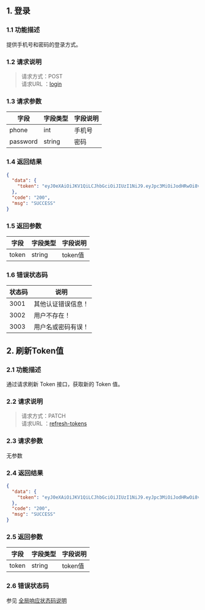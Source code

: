 ## 1. 登录
### 1.1 功能描述
提供手机号和密码的登录方式。
### 1.2 请求说明
> 请求方式：POST<br>
请求URL ：[login](#)

### 1.3 请求参数
字段       |字段类型       |字段说明
------------|-----------|-----------
phone       |int        |手机号
password       |string        |密码
### 1.4 返回结果
```json  
{
  "data": {
    "token": "eyJ0eXAiOiJKV1QiLCJhbGciOiJIUzI1NiJ9.eyJpc3MiOiJodHRwOi8vc2FsZS1hcGkuZGV2L2xvZ2luIiwiaWF0IjoxNDkxNTMyOTI4LCJleHAiOjE0OTIyNTI5MjgsIm5iZiI6MTQ5MTUzMjkyOCwianRpIjoiN1hCUXdwN1FHZmxUdHVVQiIsInV1aWQiOiI1MDZjYWY3MCJ9.FyyXagHtBfDBtMJZPV_hm2q6CVULpY63JPDGDHXc"
  },
  "code": "200",
  "msg": "SUCCESS"
}
``` 
### 1.5 返回参数
字段       |字段类型       |字段说明
------------|-----------|-----------
token       |string        |token值
### 1.6 错误状态码
状态码       |说明
------------|-----------
3001       |其他认证错误信息！
3002       |用户不存在！
3003       |用户名或密码有误！

## 2. 刷新Token值
### 2.1 功能描述
通过请求刷新 Token 接口，获取新的 Token 值。
### 2.2 请求说明
> 请求方式：PATCH<br>
请求URL ：[refresh-tokens](#)

### 2.3 请求参数
无参数
### 2.4 返回结果
```json  
{
  "data": {
    "token": "eyJ0eXAiOiJKV1QiLCJhbGciOiJIUzI1NiJ9.eyJpc3MiOiJodHRwOi8vdm95YWdlLmRldi9hdXRob3JpemF0aW9ucy9yZWZyZXNoLXRva2VucyIsImlhdCI6MTQ4OTk4Nzg0OCwiZXhwIjoxNDg5OTg3OTc3LCJuYmYiOjE0ODk5ODc5MTcsImp0aSI6IlRvNmxzamhwTTNpcmhRQlAiLCJ1dWlkIjoiNWZlYzI0NzAifQ.hgZsQq5rT5VXAwUilEv5P1JIhLrctJPKAkKWBSqwu3c"
  },
  "code": "200",
  "msg": "SUCCESS"
}
``` 
### 2.5 返回参数
字段       |字段类型       |字段说明
------------|-----------|-----------
token       |string        |token值
### 2.6 错误状态码
参见 [全局响应状态码说明](../introduction.md/#134-全局响应状态码说明)